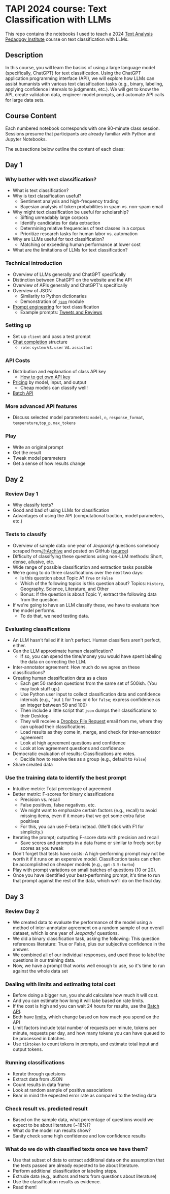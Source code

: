 # TAPI 2024 course: Text Classification with LLMs

This repo contains the notebooks I used to teach a 2024 [Text Analysis Pedagogy Institute](https://www.ithaka.org/constellate/text-analysis-pedagogy-institute/) course on text classification with LLMs.

## Description

In this course, you will learn the basics of using a large language model (specifically, ChatGPT) for text classification. Using the ChatGPT application programming interface (API), we will explore how LLMs can assist humanists with various text classification tasks (e.g., binary, labeling, applying confidence intervals to judgments, etc.). We will get to know the API, create validation data, engineer model prompts, and automate API calls for large data sets.

## Course Content

Each numbered notebook corresponds with one 90-minute class session. Sessions presume that participants are already familiar with Python and Jupyter Notebooks.

The subsections below outline the content of each class:

## Day 1

### Why bother with text classification?

- What is text classification?
- Why is text classification useful?
  - Sentiment analysis and high-frequency trading
  - Bayesian analysis of token probabilities in spam vs. non-spam email
- Why might text classification be useful for scholarship?
  - Sifting unreadably large corpora
  - Identify candidates for data extraction
  - Determining relative frequencies of text classes in a corpus
  - Prioritize research tasks for human labor vs. automation
- Why are LLMs useful for text classification?
  - Matching or exceeding human performance at lower cost
- What are the limitations of LLMs for text classification?

### Technical introduction

- Overview of LLMs generally and ChatGPT specifically
- Distinction between ChatGPT on the website and the API
- Overview of APIs generally and ChatGPT's specifically
- Overview of JSON
  - Similarity to Python dictionaries
  - Demonstration of [`json`](https://docs.python.org/3/library/json.html#module-json) module
- [Prompt engineering](https://platform.openai.com/docs/guides/prompt-engineering/prompt-engineering) for text classification
  - Example prompts: [Tweets and Reviews](https://platform.openai.com/examples/default-tweet-classifier)

### Setting up

- Set up `client` and pass a test prompt
- [Chat completion](https://platform.openai.com/docs/api-reference/chat/create) structure
  - `role`: `system` vs. `user` vs. `assistant`

### API Costs

- Distribution and explanation of class API key
  - [How to get own API key](https://help.openai.com/en/articles/7039783-how-can-i-access-the-chatgpt-api)
- [Pricing](https://openai.com/api/pricing/) by model, input, and output
  - Cheap models can classify well!
- [Batch API](https://platform.openai.com/docs/guides/batch/batch-api)

### More advanced API features

- Discuss selected model parameters: `model`, `n`, `response_format`, `temperature`,`top_p`, `max_tokens`

### Play

- Write an original prompt
- Get the result
- Tweak model parameters
- Get a sense of how results change

## Day 2

### Review Day 1

- Why classify texts?
- Good and bad of using LLMs for classification
- Advantages of using the API (computational traction, model parameters, etc.)

### Texts to classify

- Overview of sample data: one year of *Jeopardy!* questions somebody scraped from[J!-Archive](https://j-archive.com) and posted on GitHub ([source](https://github.com/amwagner19/jarchive-clues))
- Difficulty of classifying these questions using non-LLM methods: Short, dense, allusive, etc.
- Wide range of possible classification and extraction tasks possible
- We're going to do three classifications over the next two days:
  - Is this question about Topic A? `True` or `False`
  - Which of the following topics is this question about? Topics: `History`, Geography, Science, Literature, and Other
  - Bonus: If the question is about Topic Y, extract the following data from the question.
- If we're going to have an LLM classify these, we have to evaluate how the model performs.
  - To do that, we need testing data.

### Evaluating classifications

- An LLM hasn't failed if it isn't perfect. Human classifiers aren't perfect, either.
- Can the LLM approximate human classification?
  - If so, you can spend the time/money you would have spent labeling the data on correcting the LLM.
- Inter-annotator agreement: How much do we agree on these classifications?
- Creating human classification data as a class
  - Each get 50 random questions from the same set of 500ish. (You may look stuff up.)
  - Use Python user input to collect classification data and confidence intervals (e.g., "put `1` for `True` or `0` for `False`; express confidence as an integer between 50 and 100)
  - Then include a little script that `json` dumps  their classifications to their Desktop
  - They will receive a [Dropbox File Request](https://help.dropbox.com/share/create-file-request) email from me, where they can upload their classifications.
  - Load results as they come in, merge, and check for inter-annotator agreement
  - Look at high agreement questions and confidence
  - Look at low agreement questions and confidence
- Democratic evaluation of results: Classifications are votes.
  - Decide how to resolve ties as a group (e.g., default to `False`)
- Share created data

### Use the training data to identify the best prompt

- Intuitive metric: Total percentage of agreement
- Better metric: F-scores for binary classifications
  - Precision vs. recall
  - False positives, false negatives, etc.
  - We might want to emphasize certain factors (e.g., recall) to avoid missing items, even if it means that we get some extra false positives
  - For this, you can use F-beta instead. (We'll stick with F1 for simplicity.)
- Iterating the prompt; outputting F-score data with precision and recall
  - Save scores and prompts in a data frame or similar to freely sort by scores as you tweak
- Don't forget that tests have costs: A high-performing prompt may not be worth it if it runs on an expensive model. Classification tasks can often be accomplished on cheaper models (e.g., `gpt-3.5-turbo`)
- Play with prompt variations on small batches of questions (10 or 20).
- Once you have identified your best-performing prompt, it's time to run that prompt against the rest of the data, which we'll do on the final day.

## Day 3

### Review Day 2

- We created data to evaluate the performance of the model using a method of inter-annotator agreement on a random sample of our overall dataset, which is one year of *Jeopardy!* questions.
- We did a binary classification task, asking the following: This question references literature: True or False, plus our subjective confidence in the answer.
- We combined all of our individual responses, and used those to label the questions in our training data.
- Now, we have a prompt that works well enough to use, so it's time to run against the whole data set

### Dealing with limits and estimating total cost

- Before doing a bigger run, you should calculate how much it will cost.
- And you can estimate how long it will take based on rate limits.
- If the cost is high and you can wait 24 hours for results, use the [Batch API](https://platform.openai.com/docs/guides/batch/batch-api).
- Both have [limits](https://platform.openai.com/docs/guides/rate-limits/usage-tiers), which change based on how much you spend on the API
- Limit factors include total number of requests per minute, tokens per minute, requests per day, and how many tokens you can have queued to be processed in batches.
- Use `tiktoken` to count tokens in prompts, and estimate total input and output tokens.

### Running classifications

- Iterate through quetsions
- Extract data from JSON
- Count results in data frame
- Look at random sample of positive associations
- Bear in mind the expected error rate as compared to the testing data

### Check result vs. predicted result

- Based on the sample data, what percentage of questions would we expect to be about literature (~18%)?
- What do the model run results show?
- Sanity check some high confidence and low confidence results

### What do we do with classified texts once we have them?

- Use that subset of data to extract additional data on the assumption that the texts passed are already expected to be about literature.
- Perform additional classification or labeling steps.
- Extrude data (e.g., authors and texts from questions about literature)
- Use the classification results as evidence.
- Read them!
